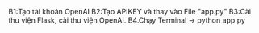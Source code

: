 B1:Tạo tài khoản OpenAI
B2:Tạo APIKEY và thay vào File "app.py"
B3:Cài thư viện Flask, cài thư viện OpenAI.
B4.Chạy Terminal -> python app.py
